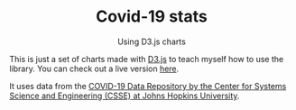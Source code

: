 <h1 align="center">Covid-19 stats</h1>

<p align="center">Using D3.js charts</p>

This is just a set of charts made with [D3.js](https://d3js.org/) to teach
myself how to use the library. You can check out a live version
[here](https://covid.meneillos.com).

It uses data from the [COVID-19 Data Repository by the Center for Systems
Science and Engineering (CSSE) at Johns Hopkins
University](https://github.com/CSSEGISandData/COVID-19).
